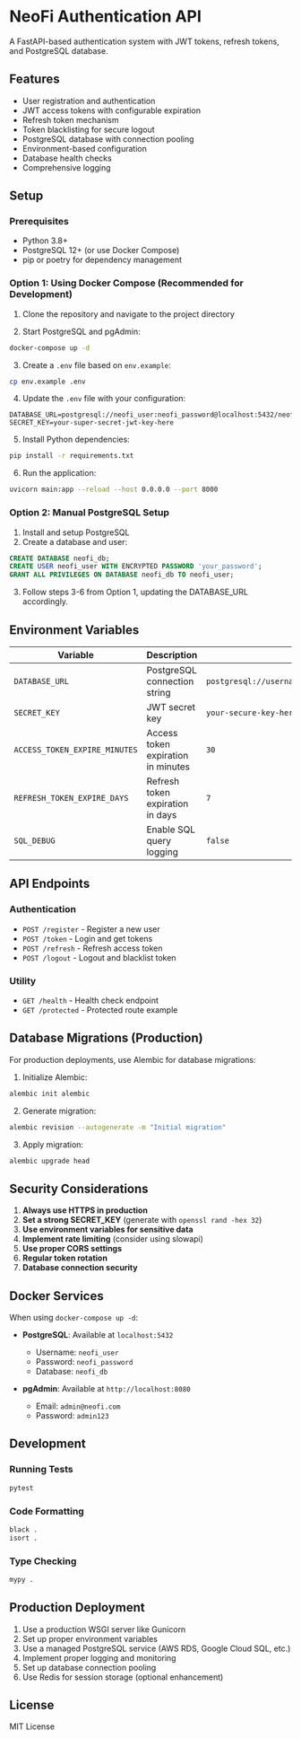# NeoFi Authentication API

A FastAPI-based authentication system with JWT tokens, refresh tokens, and PostgreSQL database.

## Features

- User registration and authentication
- JWT access tokens with configurable expiration
- Refresh token mechanism
- Token blacklisting for secure logout
- PostgreSQL database with connection pooling
- Environment-based configuration
- Database health checks
- Comprehensive logging

## Setup

### Prerequisites

- Python 3.8+
- PostgreSQL 12+ (or use Docker Compose)
- pip or poetry for dependency management

### Option 1: Using Docker Compose (Recommended for Development)

1. Clone the repository and navigate to the project directory

2. Start PostgreSQL and pgAdmin:
```bash
docker-compose up -d
```

3. Create a `.env` file based on `env.example`:
```bash
cp env.example .env
```

4. Update the `.env` file with your configuration:
```env
DATABASE_URL=postgresql://neofi_user:neofi_password@localhost:5432/neofi_db
SECRET_KEY=your-super-secret-jwt-key-here
```

5. Install Python dependencies:
```bash
pip install -r requirements.txt
```

6. Run the application:
```bash
uvicorn main:app --reload --host 0.0.0.0 --port 8000
```

### Option 2: Manual PostgreSQL Setup

1. Install and setup PostgreSQL
2. Create a database and user:
```sql
CREATE DATABASE neofi_db;
CREATE USER neofi_user WITH ENCRYPTED PASSWORD 'your_password';
GRANT ALL PRIVILEGES ON DATABASE neofi_db TO neofi_user;
```

3. Follow steps 3-6 from Option 1, updating the DATABASE_URL accordingly.

## Environment Variables

| Variable | Description | Default |
|----------|-------------|---------|
| `DATABASE_URL` | PostgreSQL connection string | `postgresql://username:password@localhost:5432/neofi_db` |
| `SECRET_KEY` | JWT secret key | `your-secure-key-here-change-in-production` |
| `ACCESS_TOKEN_EXPIRE_MINUTES` | Access token expiration in minutes | `30` |
| `REFRESH_TOKEN_EXPIRE_DAYS` | Refresh token expiration in days | `7` |
| `SQL_DEBUG` | Enable SQL query logging | `false` |

## API Endpoints

### Authentication
- `POST /register` - Register a new user
- `POST /token` - Login and get tokens
- `POST /refresh` - Refresh access token
- `POST /logout` - Logout and blacklist token

### Utility
- `GET /health` - Health check endpoint
- `GET /protected` - Protected route example

## Database Migrations (Production)

For production deployments, use Alembic for database migrations:

1. Initialize Alembic:
```bash
alembic init alembic
```

2. Generate migration:
```bash
alembic revision --autogenerate -m "Initial migration"
```

3. Apply migration:
```bash
alembic upgrade head
```

## Security Considerations

1. **Always use HTTPS in production**
2. **Set a strong SECRET_KEY** (generate with `openssl rand -hex 32`)
3. **Use environment variables for sensitive data**
4. **Implement rate limiting** (consider using slowapi)
5. **Use proper CORS settings**
6. **Regular token rotation**
7. **Database connection security**

## Docker Services

When using `docker-compose up -d`:

- **PostgreSQL**: Available at `localhost:5432`
  - Username: `neofi_user`
  - Password: `neofi_password`
  - Database: `neofi_db`

- **pgAdmin**: Available at `http://localhost:8080`
  - Email: `admin@neofi.com`
  - Password: `admin123`

## Development

### Running Tests
```bash
pytest
```

### Code Formatting
```bash
black .
isort .
```

### Type Checking
```bash
mypy .
```

## Production Deployment

1. Use a production WSGI server like Gunicorn
2. Set up proper environment variables
3. Use a managed PostgreSQL service (AWS RDS, Google Cloud SQL, etc.)
4. Implement proper logging and monitoring
5. Set up database connection pooling
6. Use Redis for session storage (optional enhancement)

## License

MIT License